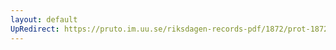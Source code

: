 ```yaml
---
layout: default
UpRedirect: https://pruto.im.uu.se/riksdagen-records-pdf/1872/prot-1872--ak--424/prot-1872--ak--424_059.pdf
---
```

